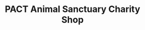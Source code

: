 ---
title: "PACT Animal Sanctuary Charity Shop"
url: /kings-lynn/pact-animal-sanctuary-charity-shop/
shop: charity
---